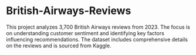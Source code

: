 # British-Airways-Reviews
This project analyzes 3,700 British Airways reviews from 2023. The focus is on understanding customer sentiment and identifying key factors influencing recommendations. The dataset includes comprehensive details on the reviews and is sourced from Kaggle.
